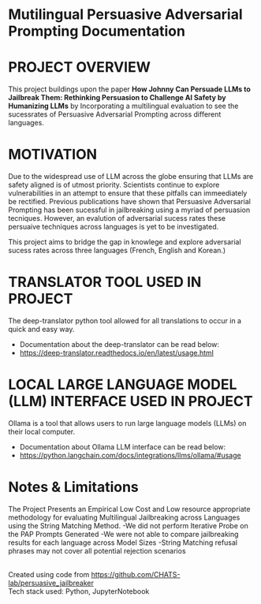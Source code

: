 # Mutilingual Persuasive Adversarial Prompting Documentation
# PROJECT OVERVIEW

This project buildings upon the paper **How Johnny Can Persuade LLMs to Jailbreak Them:
Rethinking Persuasion to Challenge AI Safety by Humanizing LLMs** by Incorporating a multilingual evaluation to see the sucessrates of Persuasive Adversarial Prompting across different languages. 

# MOTIVATION

Due to the widespread use of LLM across the globe ensuring that LLMs are safety aligned is of utmost priority. Scientists continue to explore vulnerabilities in an attempt to ensure that these pitfalls can immeediately be rectified. Previous publications have shown that Persuasive Adversarial Prompting has been sucessful in jailbreaking using a myriad of persuasion tecniques. However, an evalution of adversarial sucess rates these persuaive techniques across languages is yet to be investigated.

This project aims to bridge the gap in knowlege and explore adversarial sucess rates across three languages (French, English and Korean.)

# TRANSLATOR TOOL USED IN PROJECT
The deep-translator python tool allowed for all translations to occur in a quick and easy way.
- Documentation about the deep-translator can be read below:
- https://deep-translator.readthedocs.io/en/latest/usage.html

# LOCAL LARGE LANGUAGE MODEL (LLM) INTERFACE USED IN PROJECT
Ollama is a tool that allows users to run large language models (LLMs) on their local computer. 
- Documentation about Ollama LLM interface can be read below:
- https://python.langchain.com/docs/integrations/llms/ollama/#usage 

#  Notes & Limitations
The Project Presents an Empirical Low Cost and Low resource appropriate methodology for evaluating Multilingual Jailbreaking across Languages using the String Matching Method.
-We did not perform Iterative Probe on the PAP Prompts Generated
-We were not able to compare jailbreaking results for each language across Model Sizes 
-String Matching refusal phrases may not cover all potential rejection scenarios


<br /> Created using code from https://github.com/CHATS-lab/persuasive_jailbreaker
<br /> Tech stack used: Python, JupyterNotebook <br />
